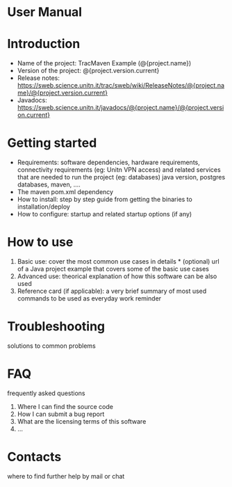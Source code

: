 # User Manual 

# Introduction 
   * Name of the project: TracMaven Example (@{project.name})
   * Version of the project: @{project.version.current}
   * Release notes: https://sweb.science.unitn.it/trac/sweb/wiki/ReleaseNotes/@{project.name}/@{project.version.current}
   * Javadocs: https://sweb.science.unitn.it/javadocs/@{project.name}/@{project.version.current} 

# Getting started 
   * Requirements: software dependencies, hardware requirements, connectivity requirements (eg: Unitn VPN access) and related services that are needed to run the project (eg: databases) java version, postgres databases, maven, ....
   * The maven pom.xml dependency
   * How to install: step by step guide from getting the binaries to installation/deploy
   * How to configure: startup and related startup options (if any)

# How to use 
   1. Basic use: cover the most common use cases in details
     * (optional) url of a Java project example that covers some of the basic use cases
   1. Advanced use: theorical explanation of how this software can be also used
   1. Reference card (if applicable): a very brief summary of most used commands to be used as everyday work reminder

# Troubleshooting 
solutions to common problems

# FAQ 
frequently asked questions
   1. Where I can find the source code
   1. How I can submit a bug report
   1. What are the licensing terms of this software
   1. ...

# Contacts 
where to find further help by mail or chat	